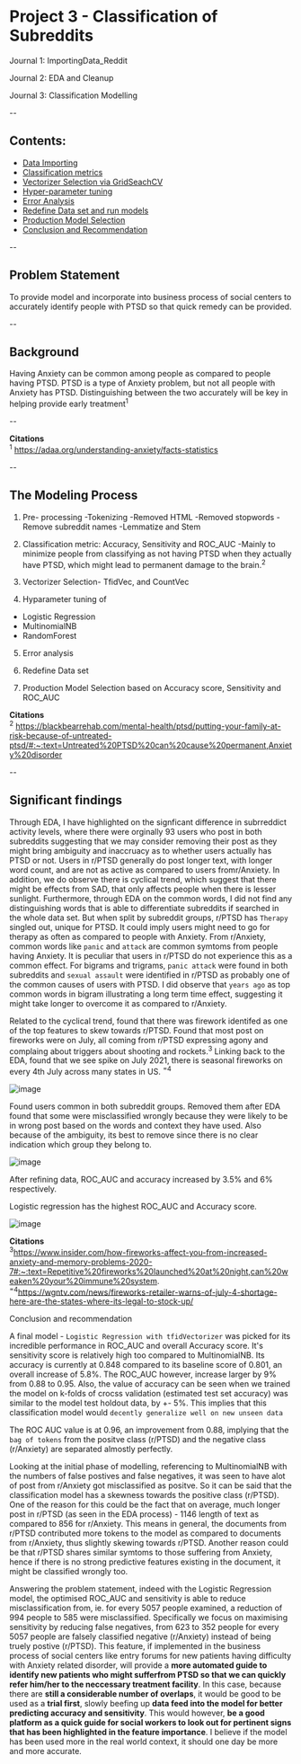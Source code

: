 # Project 3 - Classification of Subreddits

Journal 1: ImportingData_Reddit

Journal 2: EDA and Cleanup

Journal 3: Classification Modelling

--

## Contents:
- [Data Importing](#Data-Importing)
- [Classification metrics](#Classification-metrics)
- [Vectorizer Selection via GridSeachCV](#Vectorizer-Selection-via-GridSeachCV)
- [Hyper-parameter tuning](#Hyper-parameter-tuning)
- [Error Analysis](#Error-Analysis)
- [Redefine Data set and run models](#Redefine-Data-set-and-run-models)
- [Production Model Selection](#Production-Model-Selection)
- [Conclusion and Recommendation](#Conclusion-and-Recommendation)

--

## Problem Statement
To provide model and incorporate into business process of social centers to accurately identify people with PTSD so that quick remedy can be provided.   

--

## Background 
Having Anxiety can be common among people as compared to people having PTSD. PTSD is a type of Anxiety problem, but not all people with Anxiety has PTSD. 
Distinguishing between the two accurately will be key in helping provide early treatment<sup>1</sup>  

--

**Citations**
<br>
<sup>1</sup> https://adaa.org/understanding-anxiety/facts-statistics

--

## The Modeling Process

1. Pre- processing
-Tokenizing
-Removed HTML
-Removed stopwords
-Remove subreddit names
-Lemmatize and Stem

2. Classification metric: Accuracy, Sensitivity and ROC_AUC
-Mainly to minimize people from classifying as not having PTSD when they actually have PTSD, which might lead to permanent damage to the brain.<sup>2</sup> 

3. Vectorizer Selection- TfidVec, and CountVec

4. Hyparameter tuning of 
- Logistic Regression
- MultinomialNB
- RandomForest

5. Error analysis 

6. Redefine Data set

7. Production Model Selection based on Accuracy score, Sensitivity and ROC_AUC



**Citations**
<br>
<sup>2</sup> https://blackbearrehab.com/mental-health/ptsd/putting-your-family-at-risk-because-of-untreated-ptsd/#:~:text=Untreated%20PTSD%20can%20cause%20permanent,Anxiety%20disorder

--

## Significant findings

Through EDA, I have highlighted on the signficant difference in subrreddict activity levels, where there were orginally 93 users who post in both subreddits suggesting that we may consider removing their post as they might bring ambiguity and inaccruacy as to whether users actually has PTSD or not. Users in r/PTSD generally do post longer text, with longer word count, and are not as active as compared to users fromr/Anxiety.
In addition, we do observe there is cyclical trend, which suggest that there might be effects from SAD, that only affects people when there is lesser sunlight. Furthermore, through EDA on the common words, I did not find any distinguishing words that is able to differentiate subreddits if searched in the whole data set. But when split by subreddit groups, r/PTSD has `Therapy` singled out, unique for PTSD. It could imply users might need to go for therapy as often as compared to people with Anxiety.
From r/Anxiety, common words like `panic` and `attack` are common symtoms from people having Anxiety. It is peculiar that users in r/PTSD do not experience this as a common effect. For bigrams and trigrams, `panic attack` were found in both subreddits and `sexual assault` were identified in r/PTSD as probably one of the common causes of users with PTSD. I did observe that `years ago` as top common words in bigram illustrating a long term time effect, suggesting it might take longer to overcome it as compared to r/Anxiety. 

Related to the cyclical trend, found that there was firework identifed as one of the top features to skew towards r/PTSD. Found that most post on fireworks were on July, all coming from r/PTSD expressing agony and complaing about triggers about shooting and rockets.<sup>3</sup>
Linking back to the EDA, found that we see spike on July 2021, there is seasonal fireworks on every 4th July across many states in US. <sup>=4</sup>

![image](https://user-images.githubusercontent.com/98629542/161172606-da4de7e9-d23f-4d1f-a132-9904088eda4c.png)


Found users common in both subreddit groups. Removed them after EDA found that some were misclassified wrongly because they were likely to be in wrong post based on the words and context they have used. Also because of the ambiguity, its best to remove since there is no clear indication which group they belong to.

![image](https://user-images.githubusercontent.com/98629542/161172631-6c1426a6-e408-4eec-8cc8-6716141bc802.png)

After refining data, ROC_AUC and accuracy increased by 3.5% and 6% respectively.

Logistic regression has the highest ROC_AUC and Accuracy score. 

![image](https://user-images.githubusercontent.com/98629542/161172653-ccb20343-649f-4600-9ec8-6ffc81b0a4ab.png)

**Citations**
<br>
<sup>3</sup>https://www.insider.com/how-fireworks-affect-you-from-increased-anxiety-and-memory-problems-2020-7#:~:text=Repetitive%20fireworks%20launched%20at%20night,can%20weaken%20your%20immune%20system.
<br>
<sup>=4</sup>https://wgntv.com/news/fireworks-retailer-warns-of-july-4-shortage-here-are-the-states-where-its-legal-to-stock-up/


Conclusion and recommendation

A final model - `Logistic Regression with tfidVectorizer` was picked for its incredible performance in ROC_AUC and overall Accuracy score. It's sensitivity score is relatively high too compared to MultinomialNB. Its accuracy is currently at 0.848 compared to its baseline score of 0.801, an overall increase of 5.8%.  The ROC_AUC however, increase larger by 9% from 0.88 to 0.95. Also, the value of accuracy can be seen when we trained the model on k-folds of crocss validation (estimated test set accuracy) was similar to the model test holdout data, by +- 5%. This implies that this classification model would `decently generalize well on new unseen data`

The ROC AUC value is at 0.96, an improvement from 0.88, implying that the `bag of tokens` from the positve class (r/PTSD) and the negative class (r/Anxiety) are separated almostly perfectly. 

Looking at the initial phase of modelling, referencing to MultinomialNB with the numbers of false postives and false negatives, it was seen to have alot of post from r/Anxiety got misclassified as positve. So it can be said that the classification model has a skewness towards the positive class (r/PTSD). One of the reason for this could be the fact that on average, much longer post in r/PTSD (as seen in the EDA process) - 1146 length of text as compared to 856 for r/Anxiety. This means in general, the documents from r/PTSD contributed more tokens to the model as compared to documents from r/Anxiety, thus slightly skewing towards r/PTSD. Another reason could be that r/PTSD shares similar symtoms to those suffering from Anxiety, hence if there is no strong predictive features existing in the document, it might be classified wrongly too. 

Answering the problem statement, indeed with the Logistic Regression model, the optimised ROC_AUC and sensitivity is able to reduce misclassification from, ie. for every 5057 people examined, a reduction of 994 people to 585 were misclassified. Specifically we focus on maximising sensitivity by reducing false negatives, from 623 to 352 people for every 5057 people are falsely classified negative (r/Anxiety) instead of being truely postive (r/PTSD). This feature, if implemented in the business process of social centers like entry forums for new patients having difficulty with Anxiety related disorder, will provide a **more automated guide to identify new patients who might sufferfrom PTSD so that we can quickly refer him/her to the neccessary treatment facility**. In this case, because there are **still a considerable number of overlaps**, it would be good to be used as a **trial first**, slowly beefing up **data feed into the model for better predicting accuracy and sensitivity**. This would however, **be a good platform as a quick guide for social workers to look out for pertinent signs that has been highlighted in the feature importance**. I believe if the model has been used more in the real world context, it should one day be more and more accurate. 
